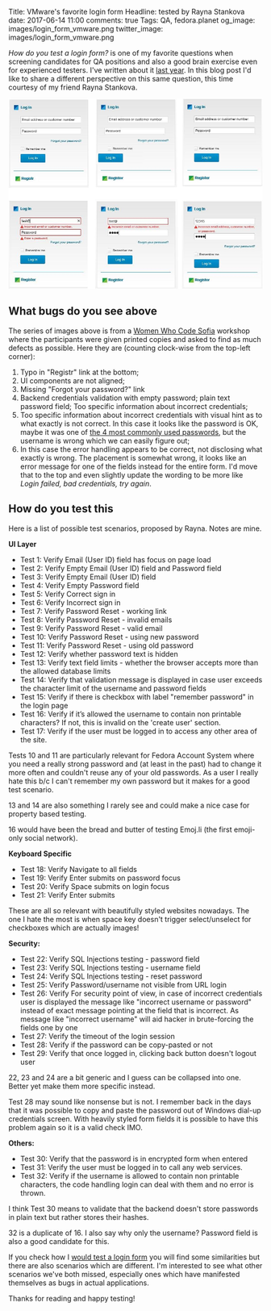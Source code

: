 Title: VMware's favorite login form
Headline: tested by Rayna Stankova
date: 2017-06-14 11:00
comments: true
Tags: QA, fedora.planet
og_image: images/login_form_vmware.png
twitter_image: images/login_form_vmware.png

*How do you test a login form?* is one of my favorite questions when
screening candidates for QA positions and also a good brain exercise
even for experienced testers. I've written about it
[last year]({filename}2016-04-12-hiring-qa-login-form.markdown). In this
blog post I'd like to share a different perspective on this same question,
this time courtesy of my friend Rayna Stankova.

![Login form](/images/login_form_vmware.png "Login form")


What bugs do you see above
--------------------------

The series of images above is from a
[Women Who Code Sofia](https://www.meetup.com/Women-Who-Code-Sofia/events/239480974/)
workshop where the participants were given printed copies and asked to find
as much defects as possible. Here they are (counting clock-wise from the top-left corner):

1. Typo in "Registr" link at the bottom;
2. UI components are not aligned;
3. Missing "Forgot your password?" link
4. Backend credentials validation with empty password;
   plain text password field; Too specific information about incorrect credentials;
5. Too specific information about incorrect credentials with visual hint
   as to what exactly is not correct. In this case it looks like the password
   is OK, maybe it was one of
   [the 4 most commonly used passwords](https://www.youtube.com/watch?v=0Jx8Eay5fWQ),
   but the username is wrong which we can easily figure out;
6. In this case the error handling appears to be correct, not disclosing what
   exactly is wrong. The placement is somewhat wrong, it looks like an error
   message for one of the fields instead for the entire form. I'd move that to the top
   and even slightly update the wording to be more like *Login failed, bad credentials,
   try again*.


How do you test this
--------------------

Here is a list of possible test scenarios, proposed by Rayna. Notes are mine.

**UI Layer**

- Test 1: Verify Email (User ID) field has focus on page load
- Test 2: Verify Empty Email (User ID) field and Password field
- Test 3: Verify Empty Email (User ID) field
- Test 4: Verify Empty Password field
- Test 5: Verify Correct sign in
- Test 6: Verify Incorrect sign in
- Test 7: Verify Password Reset - working link
- Test 8: Verify Password Reset - invalid emails
- Test 9: Verify Password Reset - valid email
- Test 10: Verify Password Reset - using new password
- Test 11: Verify Password Reset - using old password
- Test 12: Verify whether password text is hidden
- Test 13: Verify text field limits - whether the browser accepts more than the allowed database limits
- Test 14: Verify that validation message is displayed in case user exceeds the character limit of the username and password fields
- Test 15: Verify if there is checkbox with label "remember password" in the login page
- Test 16: Verify if it’s allowed the username to contain non printable characters? If not, this is invalid on the 'create user' section.
- Test 17: Verify if the user must be logged in to access any other area of the site.

Tests 10 and 11 are particularly relevant for Fedora Account System where
you need a really strong password and (at least in the past) had to change it more often
and couldn't reuse any of your old passwords. As a user I really hate this b/c I can't remember
my own password but it makes for a good test scenario.

13 and 14 are also something I rarely see and could make a nice case for
property based testing.

16 would have been the bread and butter of testing Emoj.li (the first emoji-only
social network).


**Keyboard Specific**

- Test 18: Verify Navigate to all fields
- Test 19: Verify Enter submits on password focus
- Test 20: Verify Space submits on login focus
- Test 21: Verify Enter submits

These are all so relevant with beautifully styled websites nowadays. The one I hate the most
is when space key doesn't trigger select/unselect for checkboxes which are actually
images!

**Security:**

- Test 22: Verify SQL Injections testing - password field
- Test 23: Verify SQL Injections testing - username field
- Test 24: Verify SQL Injections testing - reset password
- Test 25: Verify Password/username not visible from URL login
- Test 26: Verify For security point of view, in case of incorrect credentials user is displayed the message like
  "incorrect username or password" instead of exact message pointing at the field that is incorrect.
  As message like "incorrect username" will aid hacker in brute-forcing the fields one by one
- Test 27: Verify the timeout of the login session
- Test 28: Verify if the password can be copy-pasted or not
- Test 29: Verify that once logged in, clicking back button doesn't logout user

22, 23 and 24 are a bit generic and I guess can be collapsed into one. Better yet make
them more specific instead.

Test 28 may sound like nonsense but is not. I remember back in the days that
it was possible to copy and paste the password out of Windows dial-up credentials screen.
With heavily styled form fields it is possible to have this problem again so it is
a valid check IMO.


**Others:**

- Test 30: Verify that the password is in encrypted form when entered
- Test 31: Verify the user must be logged in to call any web services.
- Test 32: Verify if the username is allowed to contain non printable characters,
  the code handling login can deal with them and no error is thrown.

I think Test 30 means to validate that the backend doesn't store passwords in plain text
but rather stores their hashes.

32 is a duplicate of 16. I also say why only the username? Password field is also
a good candidate for this.


If you check how I
[would test a login form]({filename}2016-04-12-hiring-qa-login-form.markdown) you will find
some similarities but there are also scenarios which are different. I'm interested to
see what other scenarios we've both missed, especially ones which have manifested themselves
as bugs in actual applications.


Thanks for reading and happy testing!
